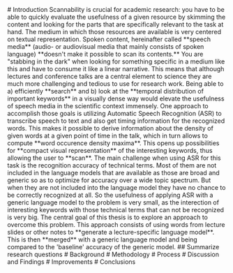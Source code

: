 <!-- Task: the Introduction basically talks about the whole project at a high level from top to bottom. --!>

# Introduction
Scannability is crucial for academic research: you have to be able to quickly evaluate the usefulness of a given resource by skimming the content and looking for the parts that are specifically relevant to the task at hand.

The medium in which those resources are available is very centered on textual representation. Spoken content, hereinafter called **speech media** (audio- or audiovisual media that mainly consists of spoken language) **doesn't make it possible to scan its contents.** You are "stabbing in the dark" when looking for something specific in a medium like this and have to consume it like a linear narrative.

This means that although lectures and conference talks are a central element to science they are much more challenging and tedious to use for research work.

Being able to a) efficiently **search** and b) look at the **temporal distribution of important keywords** in a visually dense way would elevate the usefulness of speech media in the scientific context immensely.

One approach to accomplish those goals is utilizing Automatic Speech Recognition (ASR) to transcribe speech to text and also get timing information for the recognized words. This makes it possible to derive information about the density of given words at a given point of time in the talk, which in turn allows to compute **word occurence density maxima**. This opens up possibilities for **compact visual representation** of the interesting keywords, thus allowing the user to **scan**.

The main challenge when using ASR for this task is the recognition accuracy of technical terms. Most of them are not included in the language models that are available as those are broad and generic so as to optimize for accuracy over a wide topic spectrum. But when they are not included into the language model they have no chance to be correctly recognized at all.  <!-- Is this absolutely true?  --!>

So the usefulness of applying ASR with a generic language model to the problem is very small, as the interection of interesting keywords with those technical terms that can not be recognized is very big.

The central goal of this thesis is to explore an approach to overcome this problem. This approach consists of using words from lecture slides or other notes to **generate a lecture-specific language model**. This is then **merged** with a generic language model and being compared to the 'baseline' accuracy of the generic model.

## Summarize research questions

<!--
A concrete use case exists at the University of Hamburg with the lecture2go system which makes video recordings of many lectures available.  It would be a great benefit for students that want to rewatch the lectures in preparation for an exam to have searchable transcriptions of the lectures.  If the results of the augmented transcriptions are good enough they could be rather easily integrated into the lecture2go website and provide an actual benefit to students.

During a project at the University of Hamburg in the winter semester 14/15 we implemented a system which automatically generated subtitles for a given audio/video and a transcription.
The system that I plan to implement for this thesis will integrate with this project.
It would supply the missing first step in the toolchain: automatically generating the transcriptions (for the project we only used human generated transcriptions) with speech recognition. .
The software solution from our project could then align those results.

A live example of this idea can be seen at superlectures.com ^[http://www.superlectures.com/sigdial2014/welcome-and-conference-overview-1]. They present transcripts generated via automatic speech recognition, aligned to the video in a searchable text box beneath the video player. The main problem here is the bad recognition accuracy of technical terms, which diminishes the value of this solution: scanning the text is actually less effective than 'scanning the video' as the false-positives are confusing.
 --!>

<!--
## Lecture recordings in universities
## Speech recognition accuracy problems with special words / technical terms
## Goal: improving searchability / scannability through adapting language models
## High level overview of the proposed process & the implementation
## High level overview of the proposed metrics
## Summary: research questions
--!>

# Background
<!--
- ASR in general, state of the art
- Language models, acoustic models
  - Trigram
- Log10 format, ARPA, example

- Scientific work in this field
  - compare different approaches, acoustic model vs language model adaption
  - typical metrics: WER, proposed alternatives to WER


--!>

# Methodology
<!--
## From the goal of searchability to good metrics
- Why keywords are important for searching ( obvious?)
- Find a metric that represents the quality of the keyword recognition accuracy
- Find a metric that describes how well a method performs in improving the accuracy for keywords compared to a baseline


## Selection of lectures
- Open Yale
- why

--!>
# Process
# Discussion and Findings
# Improvements
# Conclusions
